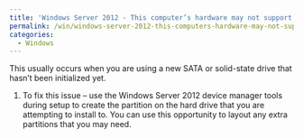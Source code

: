 ```yaml
---
title: 'Windows Server 2012 - This computer’s hardware may not support booting to this disk.'
permalink: /win/windows-server-2012-this-computers-hardware-may-not-support-booting-to-this-disk/
categories:
  - Windows
---
```

This usually occurs when you are using a new SATA or solid-state drive that hasn&#8217;t been initialized yet.

  1. To fix this issue &#8211; use the Windows Server 2012 device manager tools during setup to create the partition on the hard drive that you are attempting to install to. You can use this opportunity to layout any extra partitions that you may need.
